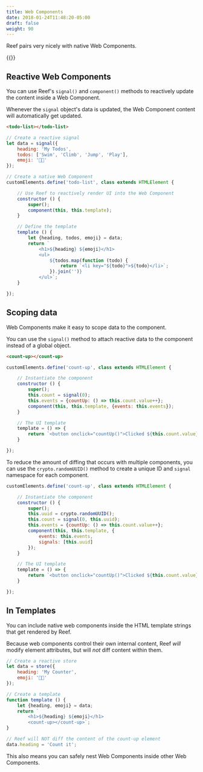 ```yaml
---
title: Web Components
date: 2018-01-24T11:48:20-05:00
draft: false
weight: 90
---
```


Reef pairs very nicely with native Web Components.

{{<toc>}}


## Reactive Web Components

You can use Reef's `signal()` and `component()` methods to reactively update the content inside a Web Component.

Whenever the `signal` object's data is updated, the Web Component content will automatically get updated.

```html
<todo-list></todo-list>
```

```js
// Create a reactive signal
let data = signal({
	heading: 'My Todos',
	todos: ['Swim', 'Climb', 'Jump', 'Play'],
	emoji: '👋🎉'
});

// Create a native Web Component
customElements.define('todo-list', class extends HTMLElement {

	// Use Reef to reactively render UI into the Web Component
	constructor () {
		super();
		component(this, this.template);
	}

	// Define the template
	template () {
		let {heading, todos, emoji} = data;
		return `
			<h1>${heading} ${emoji}</h1>
			<ul>
				${todos.map(function (todo) {
					return `<li key="${todo}">${todo}</li>`;
				}).join('')}
			</ul>`;
	}

});
```


## Scoping data

Web Components make it easy to scope data to the component.

You can use the `signal()` method to attach reactive data to the component instead of a global object.

```html
<count-up></count-up>
```

```js
customElements.define('count-up', class extends HTMLElement {

	// Instantiate the component
	constructor () {
		super();
		this.count = signal(0);
		this.events = {countUp: () => this.count.value++};
		component(this, this.template, {events: this.events});
	}

	// The UI template
	template = () => {
		return `<button onclick="countUp()">Clicked ${this.count.value} times</button>`;
	}

});
```

To reduce the amount of diffing that occurs with multiple components, you can use the `crypto.randomUUID()` method to create a unique ID and `signal` namespace for each component.

```js
customElements.define('count-up', class extends HTMLElement {

	// Instantiate the component
	constructor () {
		super();
		this.uuid = crypto.randomUUID();
		this.count = signal(0, this.uuid);
		this.events = {countUp: () => this.count.value++};
		component(this, this.template, {
			events: this.events,
			signals: [this.uuid]
		});
	}

	// The UI template
	template = () => {
		return `<button onclick="countUp()">Clicked ${this.count.value} times</button>`;
	}

});
```


## In Templates

You can include native web components inside the HTML template strings that get rendered by Reef.

Because web components control their own internal content, Reef _will_ modify element attributes, but will _not_ diff content within them.

```js
// Create a reactive store
let data = store({
	heading: 'My Counter',
	emoji: '👋🎉'
});

// Create a template
function template () {
	let {heading, emoji} = data;
	return `
		<h1>${heading} ${emoji}</h1>
		<count-up></count-up>`;
}

// Reef will NOT diff the content of the count-up element
data.heading = 'Count it';
```

This also means you can safely nest Web Components inside other Web Components.